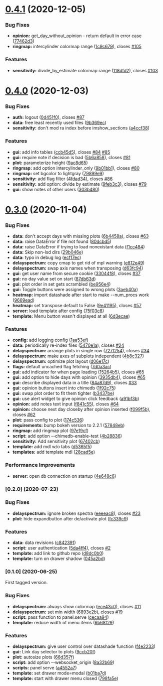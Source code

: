 # [0.4.1](https://github.com/chime-experiment/bondia/compare/v0.4.0...v0.4.1) (2020-12-05)


### Bug Fixes

* **opinion:** get_day_without_opinion - return default in error case ([77462d3](https://github.com/chime-experiment/bondia/commit/77462d3911328c3fe670da08559e93f36e6a44c0))
* **ringmap:** intercylinder colormap range ([1c9c679](https://github.com/chime-experiment/bondia/commit/1c9c6798046a840c6aa8430a63d3e758254f2860)), closes [#105](https://github.com/chime-experiment/bondia/issues/105)


### Features

* **sensitivity:** divide_by_estimate colormap range ([118dfd2](https://github.com/chime-experiment/bondia/commit/118dfd2361f1c1d7e4cae3d6f69594e394536c8b)), closes [#103](https://github.com/chime-experiment/bondia/issues/103)



# [0.4.0](https://github.com/chime-experiment/bondia/compare/v0.3.0...v0.4.0) (2020-12-03)


### Bug Fixes

* **auth:** logout ([0d451f0](https://github.com/chime-experiment/bondia/commit/0d451f0d37fe00478e677e87b6259d1c73a92615)), closes [#87](https://github.com/chime-experiment/bondia/issues/87)
* **data:** free least recently used files ([9b369ec](https://github.com/chime-experiment/bondia/commit/9b369ec91c52c81c536973a72b2363f6edeefae9))
* **sensitivity:** don't mod ra index before imshow_sections ([a4ccf38](https://github.com/chime-experiment/bondia/commit/a4ccf384558c02a40b6d7d1e7fe6dcf415f11d72))


### Features

* **gui:** add info tables ([ccb45d5](https://github.com/chime-experiment/bondia/commit/ccb45d54baafa4cdf3bd56dbdbabb6e38e184622)), closes [#84](https://github.com/chime-experiment/bondia/issues/84) [#85](https://github.com/chime-experiment/bondia/issues/85)
* **gui:** require note if decision is bad ([5b6a858](https://github.com/chime-experiment/bondia/commit/5b6a8583537c5ae9d8d321244e9837813795bfca)), closes [#81](https://github.com/chime-experiment/bondia/issues/81)
* **plot:** parameterize height ([9ac8d65](https://github.com/chime-experiment/bondia/commit/9ac8d65874ed5d2f3a94adc140fd8941ecde743d))
* **ringmap:** add option intercylinder_only ([9b01bb1](https://github.com/chime-experiment/bondia/commit/9b01bb1c5488edaa500abee668cc38000c3e6408)), closes [#80](https://github.com/chime-experiment/bondia/issues/80)
* **ringmap:** set bgcolor to lightgray ([79899e9](https://github.com/chime-experiment/bondia/commit/79899e9ed6634472f8cc6d0ff1e966108392e486))
* **sensitivity:** add flag filter ([4fdad34](https://github.com/chime-experiment/bondia/commit/4fdad342fce40089e3c703a06e9ad40909a3f918)), closes [#86](https://github.com/chime-experiment/bondia/issues/86)
* **sensitivity:** add option: divide by estimate ([9feb3c3](https://github.com/chime-experiment/bondia/commit/9feb3c39d3a245da23d438b9fbfc56a0a8629b62)), closes [#79](https://github.com/chime-experiment/bondia/issues/79)
* **gui:** show notes of other users ([303b480](https://github.com/chime-experiment/bondia/commit/303b480b0600bd7d261c6f7b829cf18259e711c2))



# [0.3.0](https://github.com/chime-experiment/bondia/compare/v0.2.0...v0.3.0) (2020-11-04)


### Bug Fixes

* **data:** don't accept days with missing plots ([6b4458a](https://github.com/chime-experiment/bondia/commit/6b4458a986bea16dfc2852f961d28519bb69031a)), closes [#63](https://github.com/chime-experiment/bondia/issues/63)
* **data:** raise DataError if file not found ([80dcbd5](https://github.com/chime-experiment/bondia/commit/80dcbd5d116cff02587e9e351f9449ede1913d88))
* **data:** raise DataError if trying to load nonexistant data ([f1cc484](https://github.com/chime-experiment/bondia/commit/f1cc4846a3ae571036d08eddc862a3465c5c260a))
* **data:** Skip non-lsd dirs ([29b046e](https://github.com/chime-experiment/bondia/commit/29b046e539bb72c3bf8ca1dde01bead924a7ad44))
* **data:** typo in debug log ([ecf17ec](https://github.com/chime-experiment/bondia/commit/ecf17ecc70f01faad75f1b5a285cfea7f19ab96a))
* **delayspectrum:** copy cmap to get rid of mpl warning ([e812e49](https://github.com/chime-experiment/bondia/commit/e812e49bb1d7a1015c54865c9e6b9206d77469ef))
* **delayspectrum:** swap axis names when transposing ([d63fc94](https://github.com/chime-experiment/bondia/commit/d63fc94779420922d85f8fe07e5e4f44353f770e))
* **gui:** get user name from secure cookie ([33044f8](https://github.com/chime-experiment/bondia/commit/33044f8a1b28be9266d51d82c64e738e5b986597)), closes [#37](https://github.com/chime-experiment/bondia/issues/37)
* **gui:** no day value set on start ([87db63d](https://github.com/chime-experiment/bondia/commit/87db63de4b71993c3190f7e60088cc08c84a0107))
* **gui:** plot order in set gets scrambled ([be956e4](https://github.com/chime-experiment/bondia/commit/be956e447cae55289ec7c11ef4cf8f489e99295e))
* **gui:** Toggle buttons were assigned to wrong plots ([3aeb40a](https://github.com/chime-experiment/bondia/commit/3aeb40ad0bcec9e3368412a1b1bbf3edc6da0304))
* **heatmap:** import datashade after start to make --num_procs work ([9669ead](https://github.com/chime-experiment/bondia/commit/9669ead3b4dfc417fd35978a2509323e99cfddc0))
* **heatmap:** set transpose default to False ([9e41195](https://github.com/chime-experiment/bondia/commit/9e4119510d221bfd4f47eb88a9675ee64f58256e)), closes [#57](https://github.com/chime-experiment/bondia/issues/57)
* **server:** load template after config ([75f03c8](https://github.com/chime-experiment/bondia/commit/75f03c8c449f0a4621bfd02f0cd3c482547362cb))
* **template:** Menu button wasn't displayed at all ([6d3ecae](https://github.com/chime-experiment/bondia/commit/6d3ecaea48ed38822748b9851e73e2f810b1b1f6))


### Features

* **config:** add logging config ([1aa53ef](https://github.com/chime-experiment/bondia/commit/1aa53efd997d83f35847fb0bd5212db71b48b36a))
* **data:** periodically re-index files ([5470e1a](https://github.com/chime-experiment/bondia/commit/5470e1a9be39245c4864dd64756bd1bbbcd75313)), closes [#24](https://github.com/chime-experiment/bondia/issues/24)
* **delayspectrum:** arrange plots in single row ([727f254](https://github.com/chime-experiment/bondia/commit/727f2546465c66869e5677fb46d9b5395a34408e)), closes [#34](https://github.com/chime-experiment/bondia/issues/34)
* **delayspectrum:** make axes of subplots independent ([4b8c327](https://github.com/chime-experiment/bondia/commit/4b8c3273af2649e012de9d3eee77bcb4bce81b5e))
* **delayspectrum:** optimize plot layout ([d06e17c](https://github.com/chime-experiment/bondia/commit/d06e17cab33f549694abdad3b9e77a1c1b48b454))
* **flags:** default uncached flag fetching ([7d0a3ac](https://github.com/chime-experiment/bondia/commit/7d0a3ac6b79937752c4ae7cff221bfd97e47d2a1))
* **gui:** add indicator for when page loading ([15264b5](https://github.com/chime-experiment/bondia/commit/15264b5b80c921c633132fa8007004fb89f82b33)), closes [#65](https://github.com/chime-experiment/bondia/issues/65)
* **gui:** add option to hide days with opinion ([3935db4](https://github.com/chime-experiment/bondia/commit/3935db4bf8489dcbaa62df0b93c0a720e5c1745f)), closes [#65](https://github.com/chime-experiment/bondia/issues/65)
* **gui:** describe displayed data in a title ([84a87d9](https://github.com/chime-experiment/bondia/commit/84a87d9002304010e30683a46be7e640635079c6)), closes [#33](https://github.com/chime-experiment/bondia/issues/33)
* **gui:** opinion buttons insert into chimedb ([1f92c75](https://github.com/chime-experiment/bondia/commit/1f92c75b58ef05f95e70a3ff7902331aff0073cf))
* **gui:** swap plot order to fit them tighter ([b3437be](https://github.com/chime-experiment/bondia/commit/b3437be14deb2bd24c182f1f21e088df6577931d))
* **gui:** use alert widget to give opinion click feedback ([a91bf3b](https://github.com/chime-experiment/bondia/commit/a91bf3b0646e2443a51f18b767ad53dc78bb8c83))
* **opinion:** add notes text input ([f841c55](https://github.com/chime-experiment/bondia/commit/f841c5548a6ef0b6b69c31a116d6dbcf412849d7)), closes [#64](https://github.com/chime-experiment/bondia/issues/64)
* **opinion:** choose next day closeby after opinion inserted ([f099f5b](https://github.com/chime-experiment/bondia/commit/f099f5bcf1e7f67db112ecc3c7b9a3f36337ffd8)), closes [#62](https://github.com/chime-experiment/bondia/issues/62)
* **plot:** pass config to plot ([174c536](https://github.com/chime-experiment/bondia/commit/174c5366bc44f51e5a9a2356a45660e6b29ab520))
* **requirements:** bump bokeh version to 2.2.1 ([57848eb](https://github.com/chime-experiment/bondia/commit/57848eb96adac05a02bbf75f81712975cb56a074))
* **ringmap:** add ringmap plot ([97e19cf](https://github.com/chime-experiment/bondia/commit/97e19cf8e392a224902ecde6b39cbc1e303a70aa))
* **script:** add option --chimedb-enable-test ([4b28836](https://github.com/chime-experiment/bondia/commit/4b28836b73721f7c4217ebac34e23bdb13c7a537))
* **sensitivity:** Add sensitivity plot ([67402cb](https://github.com/chime-experiment/bondia/commit/67402cb7f1d254d4d2c05a6911a18b65c640d27a))
* **template:** add mdl w/o tabs ([d5365f5](https://github.com/chime-experiment/bondia/commit/d5365f56dfd3562e4ab3ee7b9c910e5c3ae138de))
* **templates:** add template mdl ([28cad5e](https://github.com/chime-experiment/bondia/commit/28cad5e73458f7bc8e5036a36e78152d10092cdb))


### Performance Improvements

* **server:** open db connection on startup ([4e648c6](https://github.com/chime-experiment/bondia/commit/4e648c68e98b7160a98c302386d9b56845b69adb))



### [0.2.0]  (2020-07-23)


### Bug Fixes

* **delayspectrum:** ignore broken spectra ([eeeeac8](https://github.com/chime-experiment/bondia/commit/eeeeac8c4abad2a860b9faf036eae98664b74af5)), closes [#23](https://github.com/chime-experiment/bondia/issues/23)
* **plot:** hide expandbutton after de/activate plot ([fc339c9](https://github.com/chime-experiment/bondia/commit/fc339c9c5c7a9544aa19e9bb85a8f69e9b546b22))


### Features

* **data:** data revisions ([c842391](https://github.com/chime-experiment/bondia/commit/c8423910d58976650a914b20d5b9e0129e9f82d7))
* **script:** user authentication ([5da4ff4](https://github.com/chime-experiment/bondia/commit/5da4ff4499790359fee94f7662c7471857e78b90)), closes [#2](https://github.com/chime-experiment/bondia/issues/2)
* **template:** add link to github repo ([d8dc0b0](https://github.com/chime-experiment/bondia/commit/d8dc0b0e8dda598bc1dbf289898e942d793e6683))
* **template:** turn on drawer shadow ([045a2bd](https://github.com/chime-experiment/bondia/commit/045a2bd058cfe608e9dc3c9f84eaa8c0876ea176))



### [0.1.0] (2020-06-25)

First tagged version.

### Bug Fixes

* **delayspectrum:** always show colormap ([ece43c0](https://github.com/chime-experiment/bondia/commit/ece43c0d07649a505472b2c8bab5e229bad5a031)), closes [#11](https://github.com/chime-experiment/bondia/issues/11)
* **delayspectrum:** set min width ([6893e2b](https://github.com/chime-experiment/bondia/commit/6893e2bf43f48b3398392fb4e784d02a9b391c52)), closes [#19](https://github.com/chime-experiment/bondia/issues/19)
* **script:** pass function to panel.serve ([cecaa94](https://github.com/chime-experiment/bondia/commit/cecaa94c242e261e1d0f6f96cfdd68e4edbf423a))
* **template:** reduce width of menu items ([6b68f29](https://github.com/chime-experiment/bondia/commit/6b68f29190484fed0a74f7c87718600648d46adf))


### Features

* **delayspectrum:** give user control over datashade function ([f4e2233](https://github.com/chime-experiment/bondia/commit/f4e22330b5b50453e81a1027279b9ab41a266a8f))
* **gui:** Link day selector to plots ([9ccb20f](https://github.com/chime-experiment/bondia/commit/9ccb20f4dfdcd4d52ace11c20f06e47b776bbd25))
* **plot:** autosize plots ([66d357f](https://github.com/chime-experiment/bondia/commit/66d357fe8c90bbd971d8661206436c232dbffa33))
* **script:** add option --websocket_origin ([8a32b69](https://github.com/chime-experiment/bondia/commit/8a32b6920c9d3f75faf0e05f27e6dadf65d353e9))
* **scripts:** panel serve ([a4552a7](https://github.com/chime-experiment/bondia/commit/a4552a79e584ab32f40e1d1fd911c9948266e2a8))
* **template:** set drawer mode=modal ([b01ba7d](https://github.com/chime-experiment/bondia/commit/b01ba7d93c4238220096374e22f45a3286000d6f))
* **template:** start with drawer menu closed ([798fa5e](https://github.com/chime-experiment/bondia/commit/798fa5e3bd62d1a74f0f3e36ca7b85470571aaf2))



